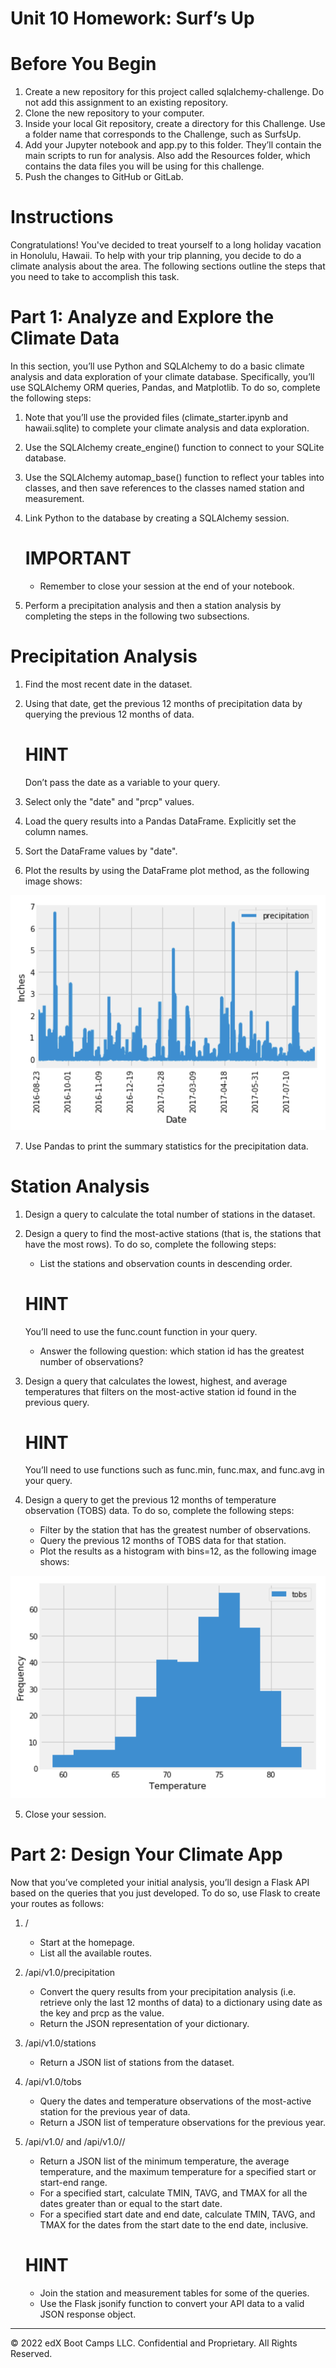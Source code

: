 # Unit 10 Homework: Surf’s Up

# Before You Begin
1. Create a new repository for this project called sqlalchemy-challenge. Do not add this assignment to an existing repository.
2. Clone the new repository to your computer.
3. Inside your local Git repository, create a directory for this Challenge. Use a folder name that corresponds to the Challenge, such as SurfsUp.
4. Add your Jupyter notebook and app.py to this folder. They’ll contain the main scripts to run for analysis. Also add the Resources folder, which contains the data files you will be using for this challenge.
5. Push the changes to GitHub or GitLab.

# 
# Instructions
Congratulations! You've decided to treat yourself to a long holiday vacation in Honolulu, Hawaii. To help with your trip planning, you decide to do a climate analysis about the area. The following sections outline the steps that you need to take to accomplish this task.

#
# Part 1: Analyze and Explore the Climate Data
In this section, you’ll use Python and SQLAlchemy to do a basic climate analysis and data exploration of your climate database. Specifically, you’ll use SQLAlchemy ORM queries, Pandas, and Matplotlib. To do so, complete the following steps:
1. Note that you’ll use the provided files (climate_starter.ipynb and hawaii.sqlite) to complete your climate analysis and data exploration.
2. Use the SQLAlchemy create_engine() function to connect to your SQLite database.
3. Use the SQLAlchemy automap_base() function to reflect your tables into classes, and then save references to the classes named station and measurement.
4. Link Python to the database by creating a SQLAlchemy session.

    # IMPORTANT
    * Remember to close your session at the end of your notebook.

5. Perform a precipitation analysis and then a station analysis by completing the steps in the following two subsections.

#
# Precipitation Analysis
1. Find the most recent date in the dataset.
2. Using that date, get the previous 12 months of precipitation data by querying the previous 12 months of data.

    # HINT
    Don’t pass the date as a variable to your query.

3. Select only the "date" and "prcp" values.
4. Load the query results into a Pandas DataFrame. Explicitly set the column names.
5. Sort the DataFrame values by "date".
6. Plot the results by using the DataFrame plot method, as the following image shows:

![alt text](image.png)

7. Use Pandas to print the summary statistics for the precipitation data.

#
# Station Analysis
1. Design a query to calculate the total number of stations in the dataset.
2. Design a query to find the most-active stations (that is, the stations that have the most rows). To do so, complete the following steps:
    * List the stations and observation counts in descending order.

    # HINT
    You’ll need to use the func.count function in your query.

    * Answer the following question: which station id has the greatest number of observations?

3. Design a query that calculates the lowest, highest, and average temperatures that filters on the most-active station id found in the previous query.

   # HINT
    You’ll need to use functions such as func.min, func.max, and func.avg in your query.

4. Design a query to get the previous 12 months of temperature observation (TOBS) data. To do so, complete the following steps:

    * Filter by the station that has the greatest number of observations.
    * Query the previous 12 months of TOBS data for that station.
    * Plot the results as a histogram with bins=12, as the following image shows:

![alt text](image-1.png)

5. Close your session.

# 
# Part 2: Design Your Climate App
Now that you’ve completed your initial analysis, you’ll design a Flask API based on the queries that you just developed. To do so, use Flask to create your routes as follows:

1. /
    * Start at the homepage.
    * List all the available routes.

2. /api/v1.0/precipitation
    * Convert the query results from your precipitation analysis (i.e. retrieve only the last 12 months of data) to a dictionary using date as the key and prcp as the value.
    * Return the JSON representation of your dictionary.

3. /api/v1.0/stations
    * Return a JSON list of stations from the dataset.

4. /api/v1.0/tobs
    * Query the dates and temperature observations of the most-active station for the previous year of data.
    * Return a JSON list of temperature observations for the previous year.

5. /api/v1.0/<start> and /api/v1.0/<start>/<end>
    * Return a JSON list of the minimum temperature, the average temperature, and the maximum temperature for a specified start or start-end range.
    * For a specified start, calculate TMIN, TAVG, and TMAX for all the dates greater than or equal to the start date.
    * For a specified start date and end date, calculate TMIN, TAVG, and TMAX for the dates from the start date to the end date, inclusive.

    # HINT
    * Join the station and measurement tables for some of the queries.
    * Use the Flask jsonify function to convert your API data to a valid JSON response object.

---

© 2022 edX Boot Camps LLC. Confidential and Proprietary. All Rights Reserved.
